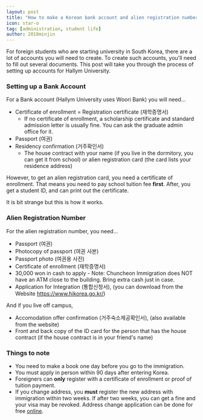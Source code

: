 ```yaml
---
layout: post
title: "How to make a Korean bank account and alien registration number for university students"
icon: star-o
tag: [administration, student life]
author: 2018minjin
---
```


For foreign students who are starting university in South Korea, there are a lot of accounts you will need to create.
To create such accounts, you'll need to fill out several documents. This post will take you through the process of
setting up accounts for Hallym University.

### Setting up a Bank Account
For a Bank account (Hallym University uses Woori Bank) you will need...

* Certificate of enrollment = Registration certificate (재학증명서)
  * If no certificate of enrollment, a scholarship certificate and standard admission letter is usually fine. You can ask the graduate admin office for it.
* Passport (여권)
* Residency confirmation (거주확인서)
  * The house contract with your name (if you live in the dormitory, you can get it from school) or alien registration card (the card lists your residence address)
 
However, to get an alien registration card, you need a certificate of enrollment. That means you need to pay school tuition fee **first**. After, you get a student ID, and can print out the certificate. 

It is bit strange but this is how it works.

### Alien Registration Number
For the alien registration number, you need...

* Passport (여권)
* Photocopy of passport (여권 사본)
* Passport photo (여권용 사진)
* Certificate of enrollment (재학증명서)
* 30,000 won in cash to apply - Note: Chuncheon Immigration does NOT have an ATM close to the building. Bring extra cash just in case.
* Application for Integration (통합신청서), (you can download from the Website https://www.hikorea.go.kr/)

And if you live off campus,
* Accomodation offer confirmation (거주숙소제공확인서), (also available from the website)
* Front and back copy of the ID card for the person that has the house contract (if the house contract is in your friend's name) 

### Things to note
* You need to make a book one day before you go to the immigration.
* You must apply in person within 90 days after entering Korea.
* Foreigners can **only** register with a certificate of enrollment or proof of tuition payment.
* If you change address, you **must** register the new address with immigration within two weeks. If after two weeks, you can get a fine and your visa may be revoked. Address change application can be done for free [online](https://www.hikorea.go.kr).

